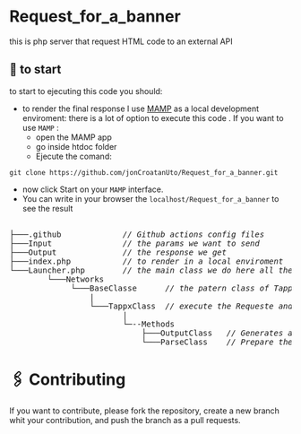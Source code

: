 # Request_for_a_banner

this is php server that request HTML code to an external API


## 🚀 to start

to start to ejecuting this code you should:

- to render the final response I use [MAMP](https://www.mamp.info/en/downloads/) as a local development enviroment:
  there is a lot of option to execute this code . If you want to use `MAMP` :
  - open the MAMP app
  - go inside htdoc folder
  - Ejecute the comand:

```
git clone https://github.com/jonCroatanUto/Request_for_a_banner.git
```

- now click Start on your `MAMP` interface.
- You can write in your browser the `localhost/Request_for_a_banner` to see the result

<pre>  
├───.github             <i>// Github actions config files </i>
├───Input               <i>// the params we want to send </i>
├───Output              <i>// the response we get </i>
├───index.php           <i>// to render in a local enviroment </i>
└───Launcher.php        <i>// the main class we do here all the instance of the other class </i>
        └───Networks
             └───BaseClasse      <i>// the patern class of TappxClass, use to pass fixed params </i>
                 |
                 └───TappxClass  <i>// execute the Requeste and return the response </i>
                        |
                        └─--Methods   
                            ├───OutputClass   <i>// Generates a encoded JSON with the response given by the request, also render the banner</i>
                            └───ParseClass    <i>// Prepare the object params that we pass to the TappxClass</i>
</pre>

# 🖇️ Contributing

If you want to contribute, please fork the repository, create a new branch whit your contribution, and push the branch as a pull requests.
